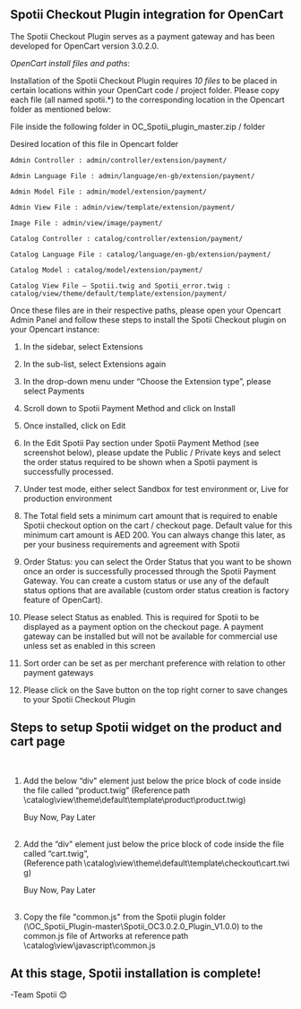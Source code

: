 
## Spotii Checkout Plugin integration for OpenCart 

The Spotii Checkout Plugin serves as a payment gateway and has been developed for OpenCart version 3.0.2.0. 

 

*OpenCart install files and paths*: 

Installation of the Spotii Checkout Plugin requires *10 files* to be placed in certain locations within your OpenCart code / project folder. Please copy each file (all named spotii.*) to the corresponding location in the Opencart folder as mentioned below: 

File inside the following folder in OC_Spotii_plugin_master.zip / folder 

Desired location of this file in Opencart folder 

    Admin Controller : admin/controller/extension/payment/ 

    Admin Language File : admin/language/en-gb/extension/payment/ 

    Admin Model File : admin/model/extension/payment/ 

    Admin View File : admin/view/template/extension/payment/ 

    Image File : admin/view/image/payment/ 

    Catalog Controller : catalog/controller/extension/payment/ 

    Catalog Language File : catalog/language/en-gb/extension/payment/  

    Catalog Model : catalog/model/extension/payment/ 

    Catalog View File – Spotii.twig and Spotii_error.twig : catalog/view/theme/default/template/extension/payment/ 

 

Once these files are in their respective paths, please open your Opencart Admin Panel and follow these steps to install the Spotii Checkout plugin on your Opencart instance: 

 

1. In the sidebar, select Extensions 

 

2. In the sub-list, select Extensions again 

 

3. In the drop-down menu under “Choose the Extension type”, please select Payments 

 

4. Scroll down to Spotii Payment Method and click on Install 

 

5. Once installed, click on Edit 

 

6. In the Edit Spotii Pay section under Spotii Payment Method (see screenshot below), please update the Public / Private keys and select the order status required to be shown when a Spotii payment is successfully processed.  

7. Under test mode, either select Sandbox for test environment or,  Live for production environment 

8. The Total field sets a minimum cart amount that is required to enable Spotii checkout option on the cart / checkout page. Default value for this minimum cart amount is AED 200. You can always change this later, as per your business requirements and agreement with Spotii 

9. Order Status: you can select the Order Status that you want to be shown once an order is successfully processed through the Spotii Payment Gateway. You can create a custom status or use any of the default status options that are available (custom order status creation is factory feature of OpenCart). 

10. Please select Status as enabled. This is required for Spotii to be displayed as a payment option on the checkout page. A payment gateway can be installed but will not be available for commercial use unless set as enabled in this screen 

11. Sort order can be set as per merchant preference with relation to other payment gateways 

12. Please click on the Save button on the top right corner to save changes to your Spotii Checkout Plugin 

 

## Steps to setup Spotii widget on the product and cart page 

  

1. Add the below “div" element just below the price block of code inside the file called “product.twig” (Reference path \catalog\view\theme\default\template\product\product.twig)  

    <div class="spotii_widget_product">Buy Now, Pay Later</div>  

 
2. Add the “div" element just below the price block of code inside the file called “cart.twig”, (Reference path \catalog\view\theme\default\template\checkout\cart.twig)  

     <div class=" spotii_widget_cart ">Buy Now, Pay Later</div>  

3. Copy the file "common.js" from the Spotii plugin folder (\OC_Spotii_Plugin-master\Spotii_OC3.0.2.0_Plugin_V1.0.0) to the common.js file of Artworks at reference path \catalog\view\javascript\common.js 


## At this stage, Spotii installation is complete!  

-Team Spotii 😊 

 

 
